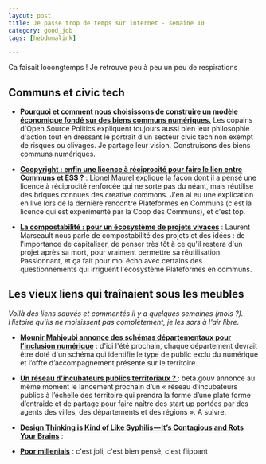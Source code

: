 ```yaml
---
layout: post
title: Je passe trop de temps sur internet - semaine 10
category: good_job
tags: [hebdomalink]

---
```


Ca faisait looongtemps ! Je retrouve peu à peu un peu de respirations

<!--more-->

## Communs et civic tech

- **[Pourquoi et comment nous choisissons de construire un modèle économique fondé sur des biens communs numériques.](https://medium.com/open-source-politics/pourquoi-et-comment-nous-choisissons-de-construire-un-mod%C3%A8le-%C3%A9conomique-fond%C3%A9-sur-des-biens-communs-6c4f3ec3c075)** Les copains d'Open Source Politics expliquent toujours aussi bien leur philosophie d'action tout en dressant le portrait d'un secteur civic tech non exempt de risques ou clivages. Je partage leur vision. Construisons des biens communs numériques.

- **[Coopyright : enfin une licence à réciprocité pour faire le lien entre Communs et ESS ?](https://scinfolex.com/2018/03/02/coopyright-une-licence-a-reciprocite-pour-faire-le-lien-entre-communs-et-ess/)** : Lionel Maurel explique la façon dont il a pensé une licence à réciprocité renforcée qui ne sorte pas du néant, mais réutilise des briques connues des creative commons. J'en ai eu une explication en live lors de la dernière rencontre Plateformes en Communs (c'est la licence qui est expérimenté par la Coop des Communs), et c'est top.
- **[La compostabilité : pour un écosystème de projets vivaces](https://vecam.org/La-compostabilite-pour-un-ecosysteme-de-projets-vivaces)** : Laurent Marseault nous parle de compostabilité des projets et des idées : de l'importance de capitaliser, de penser très tôt à ce qu'il restera d'un projet après sa mort, pour vraiment permettre sa réutilisation. Passionnant, et ça fait pour moi écho avec certains des questionnements qui irriguent l'écosystème Plateformes en communs.

## Les vieux liens qui traînaient sous les meubles

*Voilà des liens sauvés et commentés il y a quelques semaines (mois ?). Histoire qu'ils ne moisissent pas complètement, je les sors à l'air libre.*

- **[Mounir Mahjoubi annonce des schémas départementaux pour l’inclusion numérique](http://www.lagazettedescommunes.com/539614/mounir-mahjoubi-annonce-des-schemas-departementaux-pour-linclusion-numerique/)** : d'ici l'été prochain, chaque département devrait être doté d'un schéma qui identifie le type de public exclu du numérique et l’offre d’accompagnement présente sur le territoire.

- **[Un réseau d'incubateurs publics territoriaux ? ](http://www.lagazettedescommunes.com/539516/forum-des-interconnectes-comment-la-digitalisation-bouscule-les-territoires/)** : beta.gouv annonce au même moment le lancement prochain d’un « réseau d’incubateurs publics à l’échelle des territoire qui prendra la forme d’une plate forme d’entraide et de partage pour faire naître des start up portées par des agents des villes, des départements et des régions ». A suivre.

- **[Design Thinking is Kind of Like Syphilis — It’s Contagious and Rots Your Brains](https://medium.com/@sts_news/design-thinking-is-kind-of-like-syphilis-its-contagious-and-rots-your-brains-842ed078af29)** :


- **[Poor millenials](http://highline.huffingtonpost.com/articles/en/poor-millennials/)** : c'est joli, c'est bien pensé, c'est flippant
